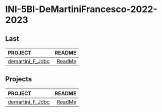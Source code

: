 # INI-5BI-DeMartiniFrancesco-2022-2023

## Last

| PROJECT | README |
| :--- | ---: |
| [demartini_F_Jdbc](https://github.com/deMartiniFrancesco/INI-5BI-DeMartiniFrancesco-2022-2023/tree/master/projects/demartini_F_Jdbc/bin) | [ReadMe](https://github.com/deMartiniFrancesco/INI-5BI-DeMartiniFrancesco-2022-2023/tree/master/projects/demartini_F_Jdbc/doc/README.md) |

## Projects

| PROJECT | README |
| :--- | ---: |
| [demartini_F_Jdbc](https://github.com/deMartiniFrancesco/INI-5BI-DeMartiniFrancesco-2022-2023/tree/master/projects/demartini_F_Jdbc/bin) | [ReadMe](https://github.com/deMartiniFrancesco/INI-5BI-DeMartiniFrancesco-2022-2023/tree/master/projects/demartini_F_Jdbc/doc/README.md) |
